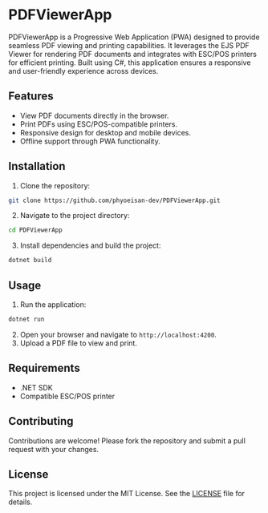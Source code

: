 # PDFViewerApp

PDFViewerApp is a Progressive Web Application (PWA) designed to provide seamless PDF viewing and printing capabilities. It leverages the EJS PDF Viewer for rendering PDF documents and integrates with ESC/POS printers for efficient printing. Built using C#, this application ensures a responsive and user-friendly experience across devices.

## Features
- View PDF documents directly in the browser.
- Print PDFs using ESC/POS-compatible printers.
- Responsive design for desktop and mobile devices.
- Offline support through PWA functionality.

## Installation
1. Clone the repository:
  ```bash
  git clone https://github.com/phyoeisan-dev/PDFViewerApp.git
  ```
2. Navigate to the project directory:
  ```bash
  cd PDFViewerApp
  ```
3. Install dependencies and build the project:
  ```bash
  dotnet build
  ```

## Usage
1. Run the application:
  ```bash
  dotnet run
  ```
2. Open your browser and navigate to `http://localhost:4200`.
3. Upload a PDF file to view and print.

## Requirements
- .NET SDK
- Compatible ESC/POS printer

## Contributing
Contributions are welcome! Please fork the repository and submit a pull request with your changes.

## License
This project is licensed under the MIT License. See the [LICENSE](LICENSE) file for details.
